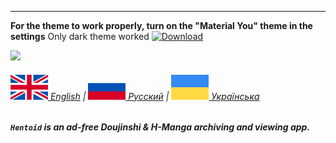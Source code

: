 ___
**For the theme to work properly, turn on the "Material You" theme in the settings**
Only dark theme worked
[![Download](https://img.shields.io/badge/GET-the%20APK-brightgreen.svg)](https://github.com/h6rd/Hentoid-Material-You/releases/tag/Releases)

![](https://raw.githubusercontent.com/h6rd/assets/main/welcome.png)

###### [![](https://github.com/avluis/Hentoid/blob/master/wiki-img/en-flag.svg) English](https://github.com/avluis/Hentoid/tree/master/README.md) | [![](https://github.com/avluis/Hentoid/blob/master/wiki-img/ru-flag.svg) Русский](https://github.com/avluis/Hentoid/tree/master/README-ru.md) | [![](https://github.com/avluis/Hentoid/blob/master/wiki-img/uk-flag.svg) Українська](https://github.com/avluis/Hentoid/tree/master/README-uk.md)


##### `Hentoid` is an ad-free Doujinshi & H-Manga archiving and viewing app.
